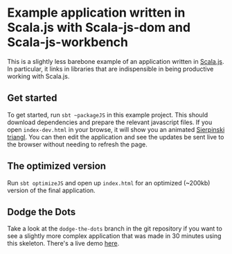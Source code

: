 # Example application written in Scala.js with Scala-js-dom and Scala-js-workbench

This is a slightly less barebone example of an application written in
[Scala.js](https://github.com/lampepfl/scala-js). In particular, it links
in libraries that are indispensible in being productive working with Scala.js.

## Get started

To get started, run `sbt ~packageJS` in this example project. This should
download dependencies and prepare the relevant javascript files. If you open
`index-dev.html` in your browse, it will show you an animated [Sierpinski
triangl](http://en.wikipedia.org/wiki/Sierpinski_triangle). You can then
edit the application and see the updates be sent live to the browser
without needing to refresh the page.

## The optimized version

Run `sbt optimizeJS` and open up `index.html` for an optimized (~200kb) version
of the final application.

## Dodge the Dots

Take a look at the `dodge-the-dots` branch in the git repository if you
want to see a slightly more complex application that was made in 30 minutes
using this skeleton. There's a live demo [here](lihaoyi.github.io/workbench-example-app).